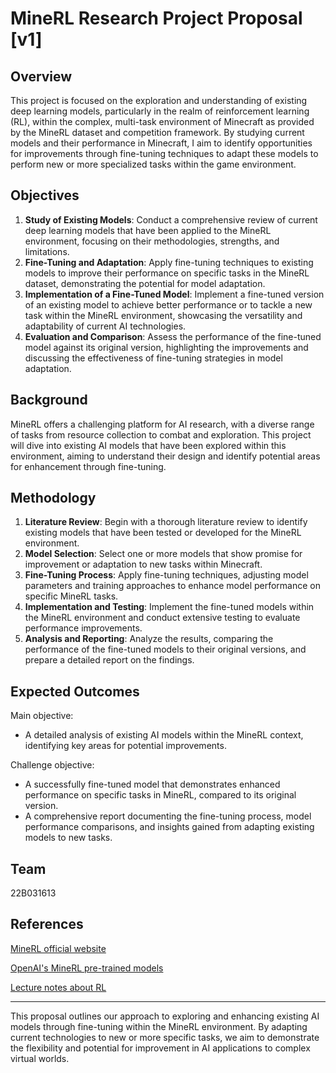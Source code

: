 # MineRL Research Project Proposal [v1]

## Overview
This project is focused on the exploration and understanding of existing deep learning models, particularly in the realm of reinforcement learning (RL), within the complex, multi-task environment of Minecraft as provided by the MineRL dataset and competition framework. By studying current models and their performance in Minecraft, I aim to identify opportunities for improvements through fine-tuning techniques to adapt these models to perform new or more specialized tasks within the game environment.

## Objectives
1. **Study of Existing Models**: Conduct a comprehensive review of current deep learning models that have been applied to the MineRL environment, focusing on their methodologies, strengths, and limitations.
2. **Fine-Tuning and Adaptation**: Apply fine-tuning techniques to existing models to improve their performance on specific tasks in the MineRL dataset, demonstrating the potential for model adaptation.
3. **Implementation of a Fine-Tuned Model**: Implement a fine-tuned version of an existing model to achieve better performance or to tackle a new task within the MineRL environment, showcasing the versatility and adaptability of current AI technologies.
4. **Evaluation and Comparison**: Assess the performance of the fine-tuned model against its original version, highlighting the improvements and discussing the effectiveness of fine-tuning strategies in model adaptation.

## Background
MineRL offers a challenging platform for AI research, with a diverse range of tasks from resource collection to combat and exploration. This project will dive into existing AI models that have been explored within this environment, aiming to understand their design and identify potential areas for enhancement through fine-tuning.

## Methodology
1. **Literature Review**: Begin with a thorough literature review to identify existing models that have been tested or developed for the MineRL environment.
2. **Model Selection**: Select one or more models that show promise for improvement or adaptation to new tasks within Minecraft.
3. **Fine-Tuning Process**: Apply fine-tuning techniques, adjusting model parameters and training approaches to enhance model performance on specific MineRL tasks.
4. **Implementation and Testing**: Implement the fine-tuned models within the MineRL environment and conduct extensive testing to evaluate performance improvements.
5. **Analysis and Reporting**: Analyze the results, comparing the performance of the fine-tuned models to their original versions, and prepare a detailed report on the findings.

## Expected Outcomes
Main objective:
- A detailed analysis of existing AI models within the MineRL context, identifying key areas for potential improvements.

Challenge objective:
- A successfully fine-tuned model that demonstrates enhanced performance on specific tasks in MineRL, compared to its original version.
- A comprehensive report documenting the fine-tuning process, model performance comparisons, and insights gained from adapting existing models to new tasks.

## Team
22B031613

## References
[MineRL official website](https://minerl.io/)

[OpenAI's MineRL pre-trained models](https://github.com/openai/Video-Pre-Training/?tab=readme-ov-file)

[Lecture notes about RL](https://fedmug.github.io/kbtu-ml-book/rl/RL.html)

---

This proposal outlines our approach to exploring and enhancing existing AI models through fine-tuning within the MineRL environment. By adapting current technologies to new or more specific tasks, we aim to demonstrate the flexibility and potential for improvement in AI applications to complex virtual worlds.
